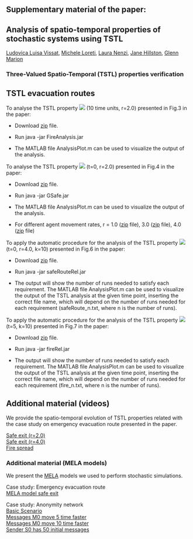 
## Supplementary material of the paper: <br />

## Analysis of spatio-temporal properties of stochastic systems using TSTL <br />

[Ludovica Luisa Vissat](http://homepages.inf.ed.ac.uk/s1372511/), [Michele Loreti](http://www.micheleloreti.com/), [Laura Nenzi](https://www.imtlucca.it/laura.nenzi), [Jane Hillston](	http://homepages.inf.ed.ac.uk/jeh), [Glenn Marion](	http://www.bioss.ac.uk/people/glenn.html)

### Three-Valued Spatio-Temporal (TSTL) properties verification

## TSTL evacuation routes <br />

To analyse the TSTL property **<img src="http://latex.codecogs.com/svg.latex?\psi_{safe}">** (10 time units, r=2.0) presented in Fig.3 in the paper: 

- Download [zip](https://github.com/LudovicaLV/EvacuationRoutes_Analysis/releases/download/V0.1beta/PsiSafe.zip) file. 

- Run java -jar FireAnalysis.jar 

- The MATLAB file AnalysisPlot.m can be used to visualize the output of the analysis.

To analyse the TSTL property **<img src="http://latex.codecogs.com/svg.latex?\psi_{safeRoute}">** (t=0, r=2.0) presented in Fig.4 in the paper: 

- Download [zip](https://github.com/LudovicaLV/EvacuationRoutes_Analysis/releases/download/V0.1beta/GSafe.zip) file. 

- Run java -jar GSafe.jar 

- The MATLAB file AnalysisPlot.m can be used to visualize the output of the analysis.

- For different agent movement rates, r = 1.0 ([zip](https://github.com/LudovicaLV/EvacuationRoutes_Analysis/releases/download/V0.1beta/GSafe1.zip) file), 3.0 ([zip](https://github.com/LudovicaLV/EvacuationRoutes_Analysis/releases/download/V0.1beta/GSafe3.zip) file), 4.0 ([zip](https://github.com/LudovicaLV/EvacuationRoutes_Analysis/releases/download/V0.1beta/GSafe4.zip) file)

To apply the automatic procedure for the analysis of the TSTL property **<img src="http://latex.codecogs.com/svg.latex?\psi_{safeRoute}">** (t=0, r=4.0, k=10) presented in Fig.6 in the paper:

- Download [zip](https://github.com/LudovicaLV/EvacuationRoutes_Analysis/releases/download/V0.1beta/safeRouteRel.zip) file. 

- Run java -jar safeRouteRel.jar 

- The output will show the number of runs needed to satisfy each requirement. The MATLAB file AnalysisPlot.m can be used to visualize the output of the TSTL analysis at the given time point, inserting the correct file name, which will depend on the number of runs needed for each requirement (safeRoute_n.txt, where n is the number of runs).

To apply the automatic procedure for the analysis of the TSTL property **<img src="http://latex.codecogs.com/svg.latex?\psi_{fire}">** (t=5, k=10) presented in Fig.7 in the paper:

- Download [zip](https://github.com/LudovicaLV/EvacuationRoutes_Analysis/releases/download/V0.1beta/fireRel.zip) file. 

- Run java -jar fireRel.jar 

- The output will show the number of runs needed to satisfy each requirement. The MATLAB file AnalysisPlot.m can be used to visualize the output of the TSTL analysis at the given time point, inserting the correct file name, which will depend on the number of runs needed for each requirement (fire_n.txt, where n is the number of runs).

## Additional material (videos) <br />
We provide the spatio-temporal evolution of TSTL properties related with the case study on emergency evacuation route presented in the paper. <br />

[Safe exit (r=2.0)](https://drive.google.com/open?id=0B6Jk3sy4LnqwM3RsOTI4QndHaDg)  <br />
[Safe exit (r=4.0)](https://drive.google.com/open?id=0B6Jk3sy4LnqwZ254NFF3d1U2VTg)  <br />
[Fire spread](https://drive.google.com/open?id=0B6Jk3sy4LnqwMnppWEc2YjJaeEU)  <br />

### Additional material (MELA models)
We present the [MELA](https://arxiv.org/abs/1610.08171) models we used to perform stochastic simulations.<br />

Case study: Emergency evacuation route<br />
[MELA model safe exit](https://ludovicalv.github.io/MELA2/)<br />

Case study: Anonymity network<br />
[Basic Scenario](https://ludovicalv.github.io/Basic/)<br />
[Messages M0 move 5 time faster](https://ludovicalv.github.io/5Faster/)<br />
[Messages M0 move 10 time faster](https://ludovicalv.github.io/10Faster/)<br />
[Sender S0 has 50 initial messages](https://ludovicalv.github.io/50Initial/)<br />
